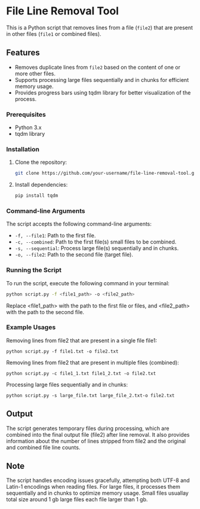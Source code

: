# File Line Removal Tool

This is a Python script that removes lines from a file (`file2`) that are present in other files (`file1` or combined files).

## Features

- Removes duplicate lines from `file2` based on the content of one or more other files.
- Supports processing large files sequentially and in chunks for efficient memory usage.
- Provides progress bars using tqdm library for better visualization of the process.


### Prerequisites

- Python 3.x
- tqdm library

### Installation

1. Clone the repository:

    ```sh
    git clone https://github.com/your-username/file-line-removal-tool.git
    ```

2. Install dependencies:

    ```sh
    pip install tqdm
    ```

### Command-line Arguments

The script accepts the following command-line arguments:

- `-f, --file1`: Path to the first file.
- `-c, --combined`: Path to the first file(s) small files to be combined.
- `-s, --sequential`: Process large file(s) sequentially and in chunks.
- `-o, --file2`: Path to the second file (target file).

### Running the Script

To run the script, execute the following command in your terminal:

```bash
python script.py -f <file1_path> -o <file2_path>
```
Replace <file1_path> with the path to the first file or files, and <file2_path> with the path to the second file.

### Example Usages
Removing lines from file2 that are present in a single file file1:
```
python script.py -f file1.txt -o file2.txt
```
Removing lines from file2 that are present in multiple files (combined):
```
python script.py -c file1_1.txt file1_2.txt -o file2.txt
```
Processing large files sequentially and in chunks:
```
python script.py -s large_file.txt large_file_2.txt-o file2.txt
```
## Output
The script generates temporary files during processing, which are combined into the final output file (file2) after line removal. It also provides information about the number of lines stripped from file2 and the original and combined file line counts.

## Note
The script handles encoding issues gracefully, attempting both UTF-8 and Latin-1 encodings when reading files.
For large files, it processes them sequentially and in chunks to optimize memory usage.
Small files usuallay total size around 1 gb large files each file larger than 1 gb.
